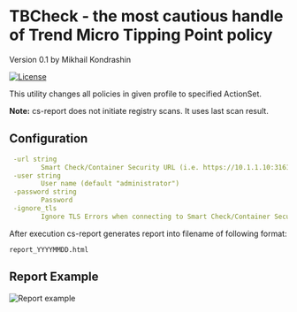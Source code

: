 # TBCheck - the most cautious handle of Trend Micro Tipping Point policy

Version 0.1
by Mikhail Kondrashin

[![License](https://img.shields.io/badge/License-Apache%202-blue.svg)](https://opensource.org/licenses/Apache-2.0)


This utility changes all policies in given profile to specified ActionSet.

**Note:** cs-report does not initiate registry scans. It uses last scan result.

## Configuration

```yaml
 -url string
    	Smart Check/Container Security URL (i.e. https://10.1.1.10:31616)
 -user string
    	User name (default "administrator")  
 -password string
    	Password
 -ignore_tls
    	Ignore TLS Errors when connecting to Smart Check/Container Security
```

After execution cs-report generates report into filename of following format:
```
report_YYYYMMDD.html
```

## Report Example

![Report example](screen.png)
